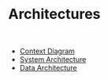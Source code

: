 
<br>

# Architectures

<br>

* [Context Diagram](context.md)
* [System Architecture](system.md)
* [Data Architecture](data.md)

<br>
<br>

<br>
<br>

<br>
<br>

<br>
<br>